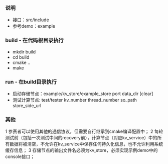 ### 说明
* 接口：src/include
* 参考demo：example

### build - 在代码根目录执行
* mkdir build
* cd build
* cmake ..
* make

### run - 在build目录执行
* 启动存储节点：example/kv_store/example_store port data_dir [clear]
* 测试计算节点: test/tester kv_number thread_number so_path store_side_url

### 其他
1 参赛者可以使用其他的通信协议，但需要自行继承到cmake编译配置中；
2 每轮测试前（包括一次测试中间的recovery前），计算节点（对应kv_service）中的所有数据将被清空，不允许在kv_service中保存任何持久化信息，也不允许利用系统缓存信息；
3 存储节点的输出文件名必须为kv_store，必须实现示例demo中的console接口；

